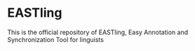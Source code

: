 # EASTling
This is the official repository of EASTling, Easy Annotation and Synchronization Tool for linguists
